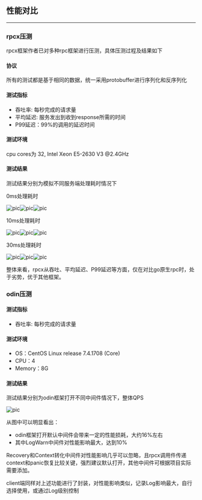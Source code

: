 ## 性能对比
---------
### rpcx压测

rpcx框架作者已对多种rpc框架进行压测，具体压测过程及结果如下

#### 协议
所有的测试都是基于相同的数据，统一采用protobuffer进行序列化和反序列化

#### 测试指标
* 吞吐率: 每秒完成的请求量
* 平均延迟: 服务发出到收到response所需的时间
* P99延迟：99%的调用的延迟时间

#### 测试环境
cpu cores为 32, Intel Xeon E5-2630 V3 @2.4GHz

#### 测试结果
测试结果分别为模拟不同服务端处理耗时情况下


0ms处理耗时


![pic](https://wiki.zhiyinlou.com/download/thumbnails/31521190/p0-throughput.png?api=v2&nonce=1579610488346)![pic](https://wiki.zhiyinlou.com/download/thumbnails/31521190/p0-latency.png?api=v2&nonce=1579610502916)![pic](https://wiki.zhiyinlou.com/download/thumbnails/31521190/p0-p99.png?api=v2&nonce=1579610518862)


10ms处理耗时


![pic](https://wiki.zhiyinlou.com/download/thumbnails/31521190/p10-throughput.png?api=v2&nonce=1579610386426)![pic](https://wiki.zhiyinlou.com/download/thumbnails/31521190/p10-latency.png?api=v2&nonce=1579610403798)![pic](https://wiki.zhiyinlou.com/download/thumbnails/31521190/p10-p99.png?api=v2&nonce=1579610418165)


30ms处理耗时


![pic](https://wiki.zhiyinlou.com/download/thumbnails/31521190/p30-throughput000.png?api=v2&nonce=1579610077861)![pic](https://wiki.zhiyinlou.com/download/thumbnails/31521190/p30-latency000.png?api=v2&nonce=1579609980693)![pic](https://wiki.zhiyinlou.com/download/thumbnails/31521190/p30-p99000.png?api=v2&nonce=1579610057400)


整体来看，rpcx从吞吐、平均延迟、P99延迟等方面，仅在对比go原生rpc时，处于劣势，优于其他框架。


### odin压测

#### 测试指标
* 吞吐率: 每秒完成的请求量

#### 测试环境
* OS：CentOS Linux release 7.4.1708 (Core)
* CPU：4
* Memory：8G

#### 测试结果
测试结果分别为odin框架打开不同中间件情况下，整体QPS

![pic](https://wiki.zhiyinlou.com/download/attachments/31521190/image2020-1-22_17-15-59.png?version=1&modificationDate=1579684561140&api=v2)


从图中可以明显看出：

* odin框架打开默认中间件会带来一定的性能损耗，大约16%左右
* 其中LogWarn中间件对性能影响最大，达到10%

Recovery和Context转化中间件对性能影响几乎可以忽略，且rpcx调用件传递context和panic恢复比较关键，强烈建议默认打开，其他中间件可根据项目实际需要添加。

client端同样对上述功能进行了封装，对性能影响类似，记录Log影响最大，自行选择使用，或通过Log级别控制
